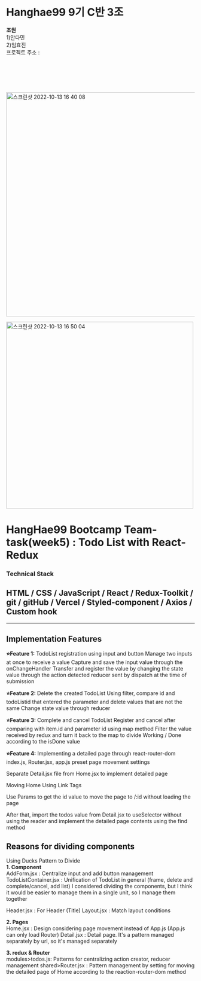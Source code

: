 # Hanghae99 9기 C반 3조

**조원**
<br>1)안다민
<br>2)임효진
<br>프로젝트 주소 :

## <br></br>

<img width="600" alt="스크린샷 2022-10-13 16 40 08" src="![image](https://user-images.githubusercontent.com/86904667/195763407-12d3aed3-5e32-45e9-9c65-60968a1880c0.png)">

<img width="500" alt="스크린샷 2022-10-13 16 50 04" src="![image](https://user-images.githubusercontent.com/86904667/195763261-fe625ec7-dfaf-44d1-afd5-1dea13ef1a25.png)
">

<h1>HangHae99 Bootcamp Team-task(week5)  : Todo List with React-Redux</b></h1>
<h3>Technical Stack</h3>
<h2>HTML / CSS / JavaScript / React / Redux-Toolkit / git / gitHub / Vercel / Styled-component / Axios / Custom hook </h2>

---

## Implementation Features

<strong>⭐️Feature 1:</strong> TodoList registration using input and button
Manage two inputs at once to receive a value
Capture and save the input value through the onChangeHandler
Transfer and register the value by changing the state value through the action detected reducer sent by dispatch at the time of submission

<strong>⭐️Feature 2:</strong> Delete the created TodoList
Using filter, compare id and todoListid that entered the parameter and delete values that are not the same
Change state value through reducer

<strong>⭐️Feature 3:</strong> Complete and cancel TodoList
Register and cancel after comparing with item.id and parameter id using map method
Filter the value received by redux and turn it back to the map to divide Working / Done according to the isDone value

<strong>⭐️Feature 4:</strong> Implementing a detailed page through react-router-dom
index.js, Router.jsx, app.js preset page movement settings

Separate Detail.jsx file from Home.jsx to implement detailed page

Moving Home Using Link Tags

Use Params to get the id value to move the page to /:id without loading the page

After that, import the todos value from Detail.jsx to useSelector without using the reader and implement the detailed page contents using the find method

## Reasons for dividing components

Using Ducks Pattern to Divide<br/>
<Strong>1. Component</Strong><br/>
AddForm.jsx : Centralize input and add button management
TodoListContainer.jsx : Unification of TodoList in general (frame, delete and complete/cancel, add list)
I considered dividing the components, but I think it would be easier to manage them in a single unit, so I manage them together

Header.jsx : For Header (Title)
Layout.jsx : Match layout conditions

<Strong>2. Pages</Strong><br/>
Home.jsx : Design considering page movement instead of App.js (App.js can only load Router)
Detail.jsx : Detail page. It's a pattern managed separately by url, so it's managed separately

<Strong>3. redux & Router</Strong><br/>
modules>todos.js: Patterns for centralizing action creator, reducer management
shared>Router.jsx : Pattern management by setting for moving the detailed page of Home according to the reaction-router-dom method
